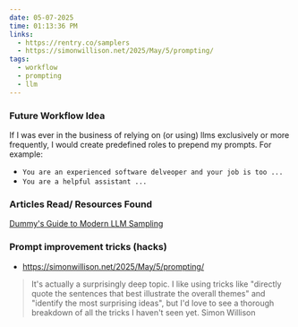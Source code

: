 ```yaml
---
date: 05-07-2025
time: 01:13:36 PM
links:
  - https://rentry.co/samplers
  - https://simonwillison.net/2025/May/5/prompting/
tags:
  - workflow
  - prompting
  - llm
---
```


### Future Workflow Idea
If I was ever in the business of relying on (or using) llms exclusively or more frequently, I would create predefined roles to prepend my prompts. For example:
- `You are an experienced software delveoper and your job is too ...`
- `You are a helpful assistant ...`

### Articles Read/ Resources Found
[Dummy's Guide to Modern LLM Sampling](https://rentry.co/samplers)

### Prompt improvement tricks (hacks)
- https://simonwillison.net/2025/May/5/prompting/


> It's actually a surprisingly deep topic. I like using tricks like "directly quote the sentences that best illustrate the overall themes" and "identify the most surprising ideas", but I'd love to see a thorough breakdown of all the tricks I haven't seen yet.
> Simon Willison